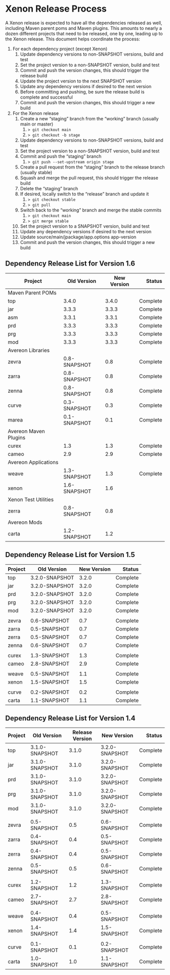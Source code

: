 # Xenon Release Process

A Xenon release is expected to have all the dependencies released as well, including Maven parent poms and Maven plugins. This amounts to nearly a dozen different projects that need to be released,
one by one, leading up to the Xenon release. This document helps coordinate the process:

1. For each dependency project (except Xenon)
    1. Update dependency versions to non-SNAPSHOT versions, build and test
    1. Set the project version to a non-SNAPSHOT version, build and test
    1. Commit and push the version changes, this should trigger the release build
    1. Update the project version to the next SNAPSHOT version
    1. Update any dependency versions if desired to the next version
    1. Before committing and pushing, be sure the release build is complete and successful
    1. Commit and push the version changes, this should trigger a new build
1. For the Xenon release
    1. Create a new “staging” branch from the “working” branch (usually main or master)
        1. ```> git checkout main```
        1. ```> git checkout -b stage```
    1. Update dependency versions to non-SNAPSHOT versions, build and test
    1. Set the project version to a non-SNAPSHOT version, build and test
    1. Commit and push the “staging” branch
        1. ```> git push --set-upstream origin stage```
    1. Create a pull request from the “staging” branch to the release branch (usually stable)
    1. Squash and merge the pull request, this should trigger the release build
    1. Delete the “staging” branch
    1. If desired, locally switch to the “release” branch and update it
        1. ```> git checkout stable```
        1. ```> git pull```
    1. Switch back to the “working” branch and merge the stable commits
        1. ```> git checkout main```
        1. ```> git merge stable```
    1. Set the project version to a SNAPSHOT version, build and test
    1. Update any dependency versions if desired to the next version
    1. Update source/main/jpackage/app.options app-version
    1. Commit and push the version changes, this should trigger a new build

## Dependency Release List for Version 1.6

| Project | Old Version | New Version | Status |
|---|---|---|---:|
|  Maven Parent POMs |||  |
| top | 3.4.0 | 3.4.0 | Complete |
| jar | 3.3.3 | 3.3.3 | Complete |
| asm | 3.3.1 | 3.3.1 | Complete |
| prd | 3.3.3 | 3.3.3 | Complete |
| prg | 3.3.3 | 3.3.3 | Complete |
| mod | 3.3.3 | 3.3.3 | Complete |
|  Avereon Libraries |||  |
| zevra | 0.8-SNAPSHOT | 0.8 | Complete |
| zarra | 0.8-SNAPSHOT | 0.8 | Complete |
| zenna | 0.8-SNAPSHOT | 0.8 | Complete |
| curve | 0.3-SNAPSHOT | 0.3 | Complete |
| marea | 0.1-SNAPSHOT | 0.1 | Complete |
|  Avereon Maven Plugins ||| |
| curex | 1.3 | 1.3 | Complete |
| cameo | 2.9 | 2.9 | Complete |
|  Avereon Applications |||  |
| weave | 1.3-SNAPSHOT | 1.3 | Complete |
| xenon | 1.6-SNAPSHOT | 1.6 |  |
|  Xenon Test Utilities |||  |
| zerra | 0.8-SNAPSHOT | 0.8 |  |
|  Avereon Mods |||  |
| carta | 1.2-SNAPSHOT | 1.2 |  |


## Dependency Release List for Version 1.5

| Project | Old Version | New Version | Status |
|---|---|---|---:|
| top | 3.2.0-SNAPSHOT | 3.2.0 | Complete |
| jar | 3.2.0-SNAPSHOT | 3.2.0 | Complete |
| prd | 3.2.0-SNAPSHOT | 3.2.0 | Complete |
| prg | 3.2.0-SNAPSHOT | 3.2.0 | Complete |
| mod | 3.2.0-SNAPSHOT | 3.2.0 | Complete |
|  |  |  |  |
| zevra | 0.6-SNAPSHOT | 0.7 | Complete |
| zarra | 0.5-SNAPSHOT | 0.7 | Complete |
| zerra | 0.5-SNAPSHOT | 0.7 | Complete |
| zenna | 0.6-SNAPSHOT | 0.7 | Complete |
|  |  |  |  |  |
| curex | 1.3-SNAPSHOT | 1.3 | Complete |
| cameo | 2.8-SNAPSHOT | 2.9 | Complete |
|  |  |  |  |  |
| weave | 0.5-SNAPSHOT | 1.1 | Complete |
| xenon | 1.5-SNAPSHOT | 1.5 | Complete |
|  |  |  |  |  |
| curve | 0.2-SNAPSHOT | 0.2 | Complete |
| carta | 1.1-SNAPSHOT | 1.1 | Complete |


## Dependency Release List for Version 1.4

| Project | Old Version | Release Version | New Version | Status |
|---|---|---|---|---:|
| top | 3.1.0-SNAPSHOT | 3.1.0 | 3.2.0-SNAPSHOT | Complete |
| jar | 3.1.0-SNAPSHOT | 3.1.0 | 3.2.0-SNAPSHOT | Complete |
| prd | 3.1.0-SNAPSHOT | 3.1.0 | 3.2.0-SNAPSHOT | Complete |
| prg | 3.1.0-SNAPSHOT | 3.1.0 | 3.2.0-SNAPSHOT | Complete |
| mod | 3.1.0-SNAPSHOT | 3.1.0 | 3.2.0-SNAPSHOT | Complete |
|  |  |  |  |  |
| zevra | 0.5-SNAPSHOT | 0.5 | 0.6-SNAPSHOT | Complete |
| zarra | 0.4-SNAPSHOT | 0.4 | 0.5-SNAPSHOT | Complete |
| zerra | 0.4-SNAPSHOT | 0.4 | 0.5-SNAPSHOT | Complete |
| zenna | 0.5-SNAPSHOT | 0.5 | 0.6-SNAPSHOT | Complete |
|  |  |  |  |  |
| curex | 1.2-SNAPSHOT | 1.2 | 1.3-SNAPSHOT | Complete |
| cameo | 2.7-SNAPSHOT | 2.7 | 2.8-SNAPSHOT | Complete |
|  |  |  |  |  |
| weave | 0.4-SNAPSHOT | 0.4 | 0.5-SNAPSHOT | Complete |
| xenon | 1.4-SNAPSHOT | 1.4 | 1.5-SNAPSHOT | Complete |
|  |  |  |  |  |
| curve | 0.1-SNAPSHOT | 0.1 | 0.2-SNAPSHOT | Complete |
| carta | 1.0-SNAPSHOT | 1.0 | 1.1-SNAPSHOT | Complete |
